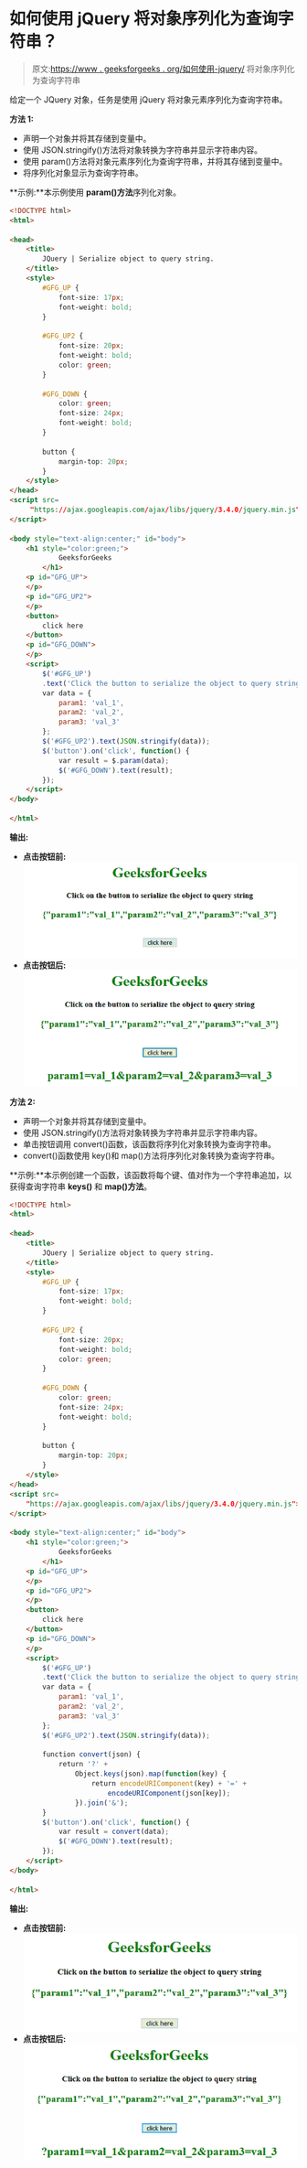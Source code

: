 # 如何使用 jQuery 将对象序列化为查询字符串？

> 原文:[https://www . geeksforgeeks . org/如何使用-jquery/](https://www.geeksforgeeks.org/how-to-serialize-an-object-to-query-string-using-jquery/) 将对象序列化为查询字符串

给定一个 JQuery 对象，任务是使用 jQuery 将对象元素序列化为查询字符串。

**方法 1:**

*   声明一个对象并将其存储到变量中。
*   使用 JSON.stringify()方法将对象转换为字符串并显示字符串内容。
*   使用 param()方法将对象元素序列化为查询字符串，并将其存储到变量中。
*   将序列化对象显示为查询字符串。

**示例:**本示例使用 **param()方法**序列化对象。

```html
<!DOCTYPE html>
<html>

<head>
    <title>
        JQuery | Serialize object to query string.
    </title>
    <style>
        #GFG_UP {
            font-size: 17px;
            font-weight: bold;
        }

        #GFG_UP2 {
            font-size: 20px;
            font-weight: bold;
            color: green;
        }

        #GFG_DOWN {
            color: green;
            font-size: 24px;
            font-weight: bold;
        }

        button {
            margin-top: 20px;
        }
    </style>
</head>
<script src=
     "https://ajax.googleapis.com/ajax/libs/jquery/3.4.0/jquery.min.js">
</script>

<body style="text-align:center;" id="body">
    <h1 style="color:green;"> 
            GeeksforGeeks 
        </h1>
    <p id="GFG_UP">
    </p>
    <p id="GFG_UP2">
    </p>
    <button>
        click here
    </button>
    <p id="GFG_DOWN">
    </p>
    <script>
        $('#GFG_UP')
        .text('Click the button to serialize the object to query string');
        var data = {
            param1: 'val_1',
            param2: 'val_2',
            param3: 'val_3'
        };
        $('#GFG_UP2').text(JSON.stringify(data));
        $('button').on('click', function() {
            var result = $.param(data);
            $('#GFG_DOWN').text(result);
        });
    </script>
</body>

</html>
```

**输出:**

*   **点击按钮前:**
    ![](img/8667ce33b76b4e83745205f8d6408ce7.png)
*   **点击按钮后:**
    ![](img/45752c2fb087f2f594667d559a5e512e.png)

**方法 2:**

*   声明一个对象并将其存储到变量中。
*   使用 JSON.stringify()方法将对象转换为字符串并显示字符串内容。
*   单击按钮调用 convert()函数，该函数将序列化对象转换为查询字符串。
*   convert()函数使用 key()和 map()方法将序列化对象转换为查询字符串。

**示例:**本示例创建一个函数，该函数将每个键、值对作为一个字符串追加，以获得查询字符串 **keys()** 和 **map()方法**。

```html
<!DOCTYPE html>
<html>

<head>
    <title>
        JQuery | Serialize object to query string.
    </title>
    <style>
        #GFG_UP {
            font-size: 17px;
            font-weight: bold;
        }

        #GFG_UP2 {
            font-size: 20px;
            font-weight: bold;
            color: green;
        }

        #GFG_DOWN {
            color: green;
            font-size: 24px;
            font-weight: bold;
        }

        button {
            margin-top: 20px;
        }
    </style>
</head>
<script src=
    "https://ajax.googleapis.com/ajax/libs/jquery/3.4.0/jquery.min.js">
</script>

<body style="text-align:center;" id="body">
    <h1 style="color:green;"> 
            GeeksforGeeks 
        </h1>
    <p id="GFG_UP">
    </p>
    <p id="GFG_UP2">
    </p>
    <button>
        click here
    </button>
    <p id="GFG_DOWN">
    </p>
    <script>
        $('#GFG_UP')
        .text('Click the button to serialize the object to query string');
        var data = {
            param1: 'val_1',
            param2: 'val_2',
            param3: 'val_3'
        };
        $('#GFG_UP2').text(JSON.stringify(data));

        function convert(json) {
            return '?' +
                Object.keys(json).map(function(key) {
                    return encodeURIComponent(key) + '=' +
                        encodeURIComponent(json[key]);
                }).join('&');
        }
        $('button').on('click', function() {
            var result = convert(data);
            $('#GFG_DOWN').text(result);
        });
    </script>
</body>

</html>
```

**输出:**

*   **点击按钮前:**
    ![](img/c1545f4ff27889187a446adf11567b73.png)
*   **点击按钮后:**
    ![](img/57b50181b02ba01cc77bf49529a1c808.png)